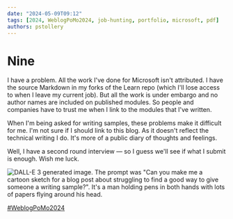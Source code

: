 ```yaml
---
date: "2024-05-09T09:12"
tags: [2024, WeblogPoMo2024, job-hunting, portfolio, microsoft, pdf]
authors: pstollery
---
```

# Nine

I have a problem. All the work I've done for Microsoft isn't attributed. I have the source Markdown in my forks of the Learn repo (which I'll lose access to when I leave my current job). <!-- truncate -->But all the work is under embargo and no author names are included on published modules. So people and companies have to trust me when I link to the modules that I've written. 

When I'm being asked for writing samples, these problems make it difficult for me. I'm not sure if I should link to this blog. As it doesn't reflect the technical writing I do. It's more of a public diary of thoughts and feelings.

Well, I have a second round interview — so I guess we'll see if what I submit is enough. Wish me luck.

![DALL-E 3 generated image. The prompt was "Can you make me a cartoon sketch for a blog post about struggling to find a good way to give someone a writing sample?". It's a man holding pens in both hands with lots of papers flying around his head.](https://cdn.some.pics/phils/663c950c3043c.png)

[#WeblogPoMo2024](https://weblog.anniegreens.lol/weblog-posting-month-2024)